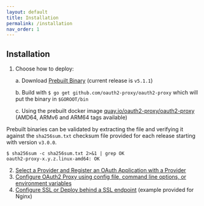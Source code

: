 ```yaml
---
layout: default
title: Installation
permalink: /installation
nav_order: 1
---
```


## Installation

1.  Choose how to deploy:

    a. Download [Prebuilt Binary](https://github.com/oauth2-proxy/oauth2-proxy/releases) (current release is `v5.1.1`)

    b. Build with `$ go get github.com/oauth2-proxy/oauth2-proxy` which will put the binary in `$GOROOT/bin`

    c. Using the prebuilt docker image [quay.io/oauth2-proxy/oauth2-proxy](https://quay.io/oauth2-proxy/oauth2-proxy) (AMD64, ARMv6 and ARM64 tags available)

Prebuilt binaries can be validated by extracting the file and verifying it against the `sha256sum.txt` checksum file provided for each release starting with version `v3.0.0`.

```
$ sha256sum -c sha256sum.txt 2>&1 | grep OK
oauth2-proxy-x.y.z.linux-amd64: OK
```

2.  [Select a Provider and Register an OAuth Application with a Provider](auth-configuration)
3.  [Configure OAuth2 Proxy using config file, command line options, or environment variables](configuration)
4.  [Configure SSL or Deploy behind a SSL endpoint](tls-configuration) (example provided for Nginx)
